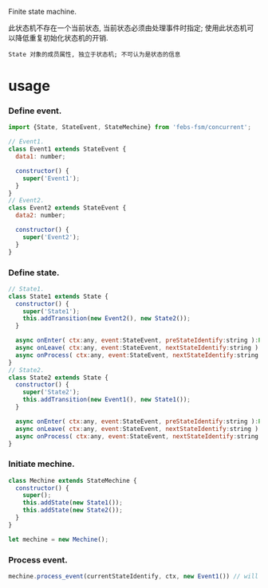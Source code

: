 
Finite state machine.

此状态机不存在一个当前状态, 当前状态必须由处理事件时指定;
使用此状态机可以降低重复初始化状态机的开销.

`State 对象的成员属性, 独立于状态机; 不可认为是状态的信息`

# usage

### Define event.

```js
import {State, StateEvent, StateMechine} from 'febs-fsm/concurrent';

// Event1.
class Event1 extends StateEvent {
  data1: number;

  constructor() {
    super('Event1');
  }
}
// Event2.
class Event2 extends StateEvent {
  data2: number;

  constructor() {
    super('Event2');
  }
}
```

### Define state.

```js
// State1.
class State1 extends State {
  constructor() {
    super('State1');
    this.addTransition(new Event2(), new State2());
  }

  async onEnter( ctx:any, event:StateEvent, preStateIdentify:string ):Promise<any> {}
  async onLeave( ctx:any, event:StateEvent, nextStateIdentify:string ):Promise<void> {}
  async onProcess( ctx:any, event:StateEvent, nextStateIdentify:string ):Promise<{transition:boolean, ret?:any}> {}
}
// State2.
class State2 extends State {
  constructor() {
    super('State2');
    this.addTransition(new Event1(), new State1());
  }

  async onEnter( ctx:any, event:StateEvent, preStateIdentify:string ):Promise<any> {}
  async onLeave( ctx:any, event:StateEvent, nextStateIdentify:string ):Promise<void> {}
  async onProcess( ctx:any, event:StateEvent, nextStateIdentify:string ):Promise<{transition:boolean, ret?:any}> {}
}
```

### Initiate mechine.

```js
class Mechine extends StateMechine {
  constructor() {
    super();
    this.addState(new State1());
    this.addState(new State2());
  }
}

let mechine = new Mechine();
```

### Process event.

```js
mechine.process_event(currentStateIdentify, ctx, new Event1()) // will transition to state2.
```
